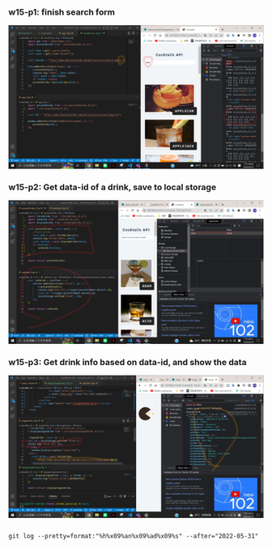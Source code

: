 ### w15-p1: finish search form

![p1](./p1.png)

### w15-p2: Get data-id of a drink, save to local storage

![](./p2.png)

### w15-p3: Get drink info based on data-id, and show the data

![](./p3.png)

###

`git log --pretty=format:"%h%x09%an%x09%ad%x09%s" --after="2022-05-31"`
